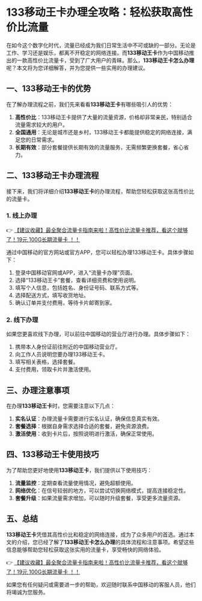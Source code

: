 # 133移动王卡办理全攻略：轻松获取高性价比流量

在如今这个数字化时代，流量已经成为我们日常生活中不可或缺的一部分。无论是工作、学习还是娱乐，都离不开稳定的网络连接。而**133移动王卡**作为中国移动推出的一款高性价比流量卡，受到了广大用户的青睐。那么，**133移动王卡怎么办理**呢？本文将为您详细解答，并为您提供一些实用的办理建议。

## 一、133移动王卡的优势

在了解办理流程之前，我们先来看看**133移动王卡**有哪些吸引人的优势：

1. **高性价比**：133移动王卡提供了大量的流量资源，价格却非常亲民，特别适合流量需求较大的用户。
2. **全国通用**：无论是城市还是乡村，133移动王卡都能提供稳定的网络连接，满足您的日常需求。
3. **长期有效**：部分套餐提供长期有效的流量服务，无需频繁更换套餐，省心省力。

## 二、133移动王卡办理流程

接下来，我们将详细介绍**133移动王卡**的办理流程，帮助您轻松获取这张高性价比的流量卡。

### 1. 线上办理

👉 [【建议收藏】最全聚合流量卡指南来啦！高性价比流量卡推荐，看这个就够了！19元 100G长期流量卡 ！！](https://bit.ly/Liuliangka)

通过中国移动的官方网站或官方APP，您可以轻松办理133移动王卡。具体步骤如下：

1. 登录中国移动官网或APP，进入“流量卡办理”页面。
2. 选择“133移动王卡”套餐，查看详细资费和使用说明。
3. 填写个人信息，包括姓名、身份证号码、联系方式等。
4. 选择配送方式，填写收货地址。
5. 确认订单并支付费用，等待卡片邮寄到家。

### 2. 线下办理

如果您更喜欢线下办理，可以前往中国移动的营业厅进行办理。具体步骤如下：

1. 携带本人身份证前往附近的中国移动营业厅。
2. 向工作人员说明您要办理133移动王卡。
3. 填写相关表格，选择套餐。
4. 支付费用，领取卡片并激活使用。

## 三、办理注意事项

在办理**133移动王卡**时，您需要注意以下几点：

1. **实名认证**：办理流量卡需要进行实名认证，确保信息真实有效。
2. **套餐选择**：根据自身需求选择合适的套餐，避免资源浪费。
3. **激活使用**：收到卡片后，按照说明进行激活，确保正常使用。

## 四、133移动王卡使用技巧

为了帮助您更好地使用**133移动王卡**，我们提供以下使用技巧：

1. **流量监控**：定期查看流量使用情况，避免超额使用。
2. **网络优化**：在信号较弱的地方，可以尝试切换网络模式，提高连接稳定性。
3. **套餐升级**：如果流量需求增加，可以随时升级套餐，享受更多流量资源。

## 五、总结

**133移动王卡**凭借其高性价比和稳定的网络连接，成为了众多用户的首选。通过本文的介绍，您已经了解了**133移动王卡怎么办理**的具体流程和注意事项。希望这些信息能够帮助您轻松获取这张实用的流量卡，享受畅快的网络体验。

👉 [【建议收藏】最全聚合流量卡指南来啦！高性价比流量卡推荐，看这个就够了！19元 100G长期流量卡 ！！](https://bit.ly/Liuliangka)

如果您有任何疑问或需要进一步的帮助，欢迎随时联系中国移动的客服人员，他们将竭诚为您服务。